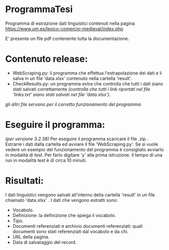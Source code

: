 # ProgrammaTesi
Programma di estrazione dati linguistici contenuti nella pagina https://www.um.es/lexico-comercio-medieval/index.php

E' presente un file pdf contenente tutta la documentazione.

# Contenuto release:
  - WebScraping.py: il programma che effettua l'estrapolazione dei dati e li salva in un file 'data.xlsx' contenuto nella cartella 'result'.
  - CheckResults.py: un programma extra che controlla che tutti i dati siano stati salvati correttamente _(controlla che tutti i link riportati nel file 'links.txt' siano stati salvati nel file 'data.xlsx')_.
  
  _gli altri file servono per il corretto funzionamento del programma_
  

# Eseguire il programma:
_(per versione 3.2.38)_
Per eseguire il programma scaricare il file .zip . Estrarre i dati dalla cartella ed avviare il file 'WebScraping.py'. Se si vuole vedere un esempio del funzionamento del programma è consigliato avviarlo in modalità di test. Per farlo digitare 'y' alla prima istruzione. Il tempo di una run in modalità test è di circa 10 minuti.


# Risultati:
I dati linguistici vengono salvati all'interno della cartella 'result' in un file chiamato 'data.xlsx' . I dati che vengono estratti sono:
  - Vocabolo.
  - Definizione: la definizione che spiega il vocabolo.
  - Tipo. 
  - Documenti referenziati e archivio documenti referenziati: quali documenti sono stati referenziati dal vocabolo e da chi. 
  - URL della pagina.
  - Data di salvataggio del record.
